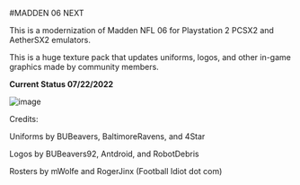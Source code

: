
#MADDEN 06 NEXT 

This is a modernization of Madden NFL 06 for Playstation 2 PCSX2 and AetherSX2 emulators.

This is a huge texture pack that updates uniforms, logos, and other in-game graphics made by community members.


**Current Status 07/22/2022**


![image](https://user-images.githubusercontent.com/24241868/180504195-cd93b343-44b6-4d97-af5f-d00d15be5ba9.png)



Credits:

Uniforms by BUBeavers, BaltimoreRavens, and 4Star

Logos by BUBeavers92, Antdroid, and RobotDebris

Rosters by mWolfe and RogerJinx (Football Idiot dot com)

